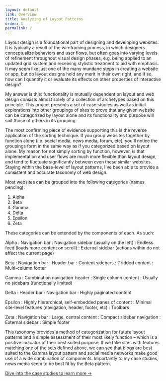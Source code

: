 ```yaml
---
layout: default
link: Overview
title: Analyzing of Layout Patterns
order: 1
permalink: /
---
```


Layout design is a foundational part of designing and developing websites. It is typically a result of the wireframing process, in which designers conceptualize behaviors and user flows, but often goes into varying levels of refinement throughout visual design phases, e.g. being applied to an updated grid system and receiving stylistic treatment to aid with emphasis. It may seem like just one of the many mundane steps in creating a website or app, but do layout designs hold any merit in their own right, and if so, how can I quantify it or evaluate its effects on other properties of interactive design?

My answer is this: functionality is mutually dependent on layout and web design consists almost solely of a collection of archetypes based on this principle. This project presents a set of case studies as well as initial explorations into other groupings of sites to prove that any given website can be categorized by layout alone and its functionality and purpose will suit those of others in its grouping.

The most confirming piece of evidence supporting this is the reverse application of the sorting technique. If you group websites together by function alone (i.e. social media, news media, forum, etc), you'll notice the groupings form in the same way as if you categorized based on layout alone. My reason for not simply sorting by function, however, is that implementation and user flows are much more flexible than layout design, and tend to fluctuate significantly between even these similar websites. Staying within the base-level of layout patterns, I've been able to provide a consistent and accurate taxonomy of web design.

<p id="patterns">Most websites can be grouped into the following categories (names pending):</p>

1. Alpha
2. Beta
3. Gamma
4. Delta
5. Epsilon
6. Zeta

These categories can be extended by the components of each. As such:

Alpha
  : Navigation bar
  : Navigation sidebar (usually on the left)
  : Endless feed (loads more content on scroll)
  : External sidebar (actions within do not affect the current page)

Beta
  : Navigation bar
  : Header bar
  : Content sidebars
  : Gridded content
  : Multi-column footer

Gamma
  : Combination navigation-header
  : Single column content
  : Usually no sidebars (functionally limited)

Delta
  : Header bar
  : Navigation bar
  : Highly paginated content

Epsilon
  : Highly hierarchical, self-embedded panes of content
  : Minimal site-level features (navigation, header, footer, etc)
  : Toolbars

Zeta
  : Navigation bar
  : Large, central content
  : Compact sidebar navigation
  : External sidebar
  : Simple footer

This taxonomy provides a method of categorization for future layout patterns and a simple assessment of their most likely function – which is a positive indicator of their best suited purpose. If we take sites with features matching one of the sets defined above, we can see that blogs are best suited to the Gamma layout pattern and social media networks make good use of a wide combination of components. Importantly to my case studies, news media seem to be best fit by the Beta pattern.

[Dive into the case studies to learn more &rarr;](/case-studies)